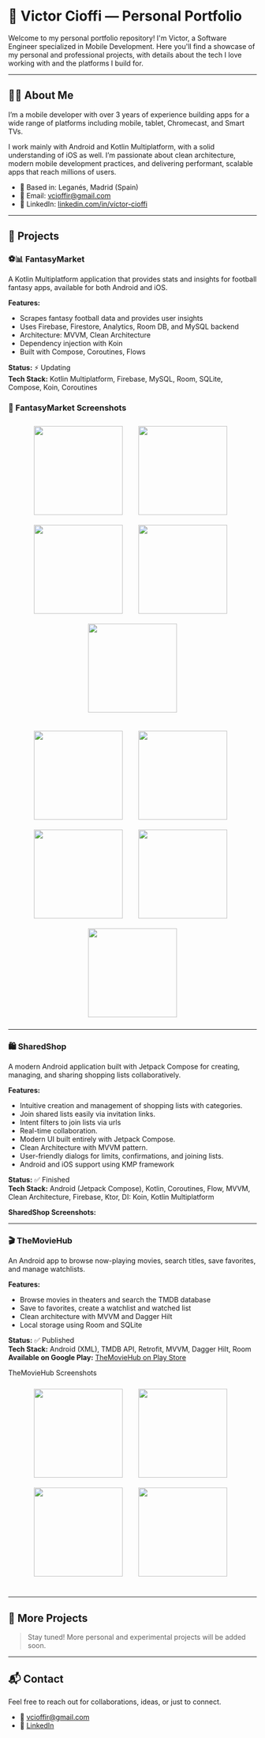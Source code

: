 # 💼 Victor Cioffi — Personal Portfolio

Welcome to my personal portfolio repository! I'm Victor, a Software Engineer specialized in Mobile Development. Here you'll find a showcase of my personal and professional projects, with details about the tech I love working with and the platforms I build for.


---

## 👨‍💻 About Me

I’m a mobile developer with over 3 years of experience building apps for a wide range of platforms including mobile, tablet, Chromecast, and Smart TVs.

I work mainly with Android and Kotlin Multiplatform, with a solid understanding of iOS as well. I’m passionate about clean architecture, modern mobile development practices, and delivering performant, scalable apps that reach millions of users.

- 📍 Based in: Leganés, Madrid (Spain)
- 📧 Email: [vcioffir@gmail.com](mailto:vcioffir@gmail.com)
- 🔗 LinkedIn: [linkedin.com/in/víctor-cioffi](https://www.linkedin.com/in/v%C3%ADctor-cioffi-2894aa223/)

---

## 🚀 Projects

### ⚽📊 FantasyMarket

A Kotlin Multiplatform application that provides stats and insights for football fantasy apps, available for both Android and iOS.

**Features:**
- Scrapes fantasy football data and provides user insights
- Uses Firebase, Firestore, Analytics, Room DB, and MySQL backend
- Architecture: MVVM, Clean Architecture
- Dependency injection with Koin
- Built with Compose, Coroutines, Flows

**Status:** ⚡ Updating <br>
**Tech Stack:** Kotlin Multiplatform, Firebase, MySQL, Room, SQLite, Compose, Koin, Coroutines

### 🧩 FantasyMarket Screenshots

<div align="center">
  <img src="assets/fantasy_market_1.jpeg" width="180" style="margin: 10px;"/>
  &nbsp;
  <img src="assets/fantasy_market_2.jpeg" width="180" style="margin: 10px;"/>
  &nbsp;
  <img src="assets/fantasy_market_3.jpeg" width="180" style="margin: 10px;"/>
  &nbsp;
  <img src="assets/fantasy_market_4.jpeg" width="180" style="margin: 10px;"/>
  &nbsp;
  <img src="assets/fantasy_market_5.jpeg" width="180" style="margin: 10px;"/>
</div>

<br>

<div align="center">
  <img src="assets/fantasy_market_6.jpeg" width="180" style="margin: 10px;"/>
  &nbsp;
  <img src="assets/fantasy_market_7.jpeg" width="180" style="margin: 10px;"/>
  &nbsp;
  <img src="assets/fantasy_market_8.jpeg" width="180" style="margin: 10px;"/>
  &nbsp;
  <img src="assets/fantasy_market_9.jpeg" width="180" style="margin: 10px;"/>
  &nbsp;
  <img src="assets/fantasy_market_10.jpeg" width="180" style="margin: 10px;"/>
</div>



---

### 🛍️ SharedShop

A modern Android application built with Jetpack Compose for creating, managing, and sharing shopping lists collaboratively.

**Features:**
- Intuitive creation and management of shopping lists with categories.
- Join shared lists easily via invitation links.
- Intent filters to join lists via urls
- Real-time collaboration.
- Modern UI built entirely with Jetpack Compose.
- Clean Architecture with MVVM pattern.
- User-friendly dialogs for limits, confirmations, and joining lists.
- Android and iOS support using KMP framework

**Status:** ✅ Finished  
**Tech Stack:** Android (Jetpack Compose), Kotlin, Coroutines, Flow, MVVM, Clean Architecture, Firebase, Ktor, DI: Koin, Kotlin Multiplatform

**SharedShop Screenshots:**

---

### 🎬 TheMovieHub

An Android app to browse now-playing movies, search titles, save favorites, and manage watchlists.

**Features:**
- Browse movies in theaters and search the TMDB database
- Save to favorites, create a watchlist and watched list
- Clean architecture with MVVM and Dagger Hilt
- Local storage using Room and SQLite

**Status:** ✅ Published  
**Tech Stack:** Android (XML), TMDB API, Retrofit, MVVM, Dagger Hilt, Room  
**Available on Google Play:** [TheMovieHub on Play Store](https://play.google.com/store/apps/details?id=com.example.themoviehub)

TheMovieHub Screenshots

<div align="center">
  <img src="assets/themoviehub_1.png" width="180" style="margin: 10px;"/>
  &nbsp;
  <img src="assets/themoviehub_2.png" width="180" style="margin: 10px;"/>
  &nbsp;
  <img src="assets/themoviehub_3.png" width="180" style="margin: 10px;"/>
  &nbsp;
  <img src="assets/themoviehub_4.png" width="180" style="margin: 10px;"/>
  &nbsp;
</div>

<br>


---

## 📸 More Projects

> Stay tuned! More personal and experimental projects will be added soon.

---

## 📬 Contact

Feel free to reach out for collaborations, ideas, or just to connect.

- 📧 [vcioffir@gmail.com](mailto:vcioffir@gmail.com)
- 💼 [LinkedIn](https://linkedin.com)
